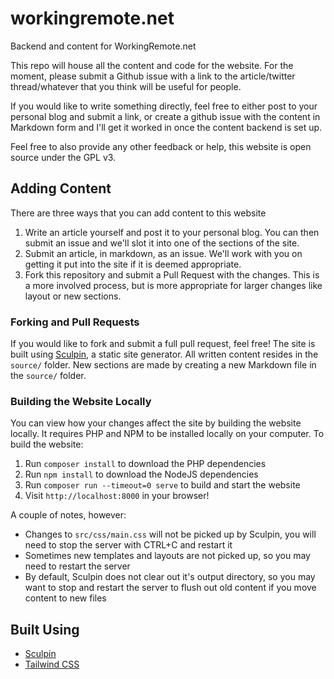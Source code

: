 # workingremote.net
Backend and content for WorkingRemote.net

This repo will house all the content and code for the website. For the moment, please submit a Github issue with a link to the article/twitter thread/whatever that you think will be useful for people.

If you would like to write something directly, feel free to either post to your personal blog and submit a link, or create a github issue with the content in Markdown form and I'll get it worked in once the content backend is set up.

Feel free to also provide any other feedback or help, this website is open source under the GPL v3.

## Adding Content

There are three ways that you can add content to this website

1. Write an article yourself and post it to your personal blog. You can then submit an issue and we'll slot it into one of the sections of the site.
2. Submit an article, in markdown, as an issue. We'll work with you on getting it put into the site if it is deemed appropriate.
3. Fork this repository and submit a Pull Request with the changes. This is a more involved process, but is more appropriate for larger changes like layout or new sections.

### Forking and Pull Requests

If you would like to fork and submit a full pull request, feel free! The site is built using [Sculpin](https://sculpin.io/), a static site generator. All written content resides in the `source/` folder. New sections are made by creating a new Markdown file in the `source/` folder.

### Building the Website Locally 

You can view how your changes affect the site by building the website locally. It requires PHP and NPM to be installed locally on your computer. To build the website:

1. Run `composer install` to download the PHP dependencies
2. Run `npm install` to download the NodeJS dependencies
3. Run `composer run --timeout=0 serve` to build and start the website
4. Visit `http://localhost:8000` in your browser!

A couple of notes, however:

- Changes to `src/css/main.css` will not be picked up by Sculpin, you will need to stop the server with CTRL+C and restart it
- Sometimes new templates and layouts are not picked up, so you may need to restart the server
- By default, Sculpin does not clear out it's output directory, so you may want to stop and restart the server to flush out old content if you move content to new files

## Built Using

- [Sculpin](https://sculpin.io/)
- [Tailwind CSS](https://tailwindcss.com/)